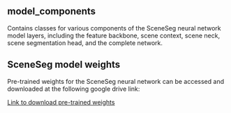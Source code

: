 ## model_components

Contains classes for various components of the SceneSeg neural network model layers, including the feature backbone, scene context, scene neck, scene segmentation head, and the complete network.

## SceneSeg model weights

Pre-trained weights for the SceneSeg neural network can be accessed and downloaded at the following google drive link:

[Link to download pre-trained weights](https://drive.google.com/file/d/1vCZMdtd8ZbSyHn1LCZrbNKMK7PQvJHxj/view?usp=sharing)
